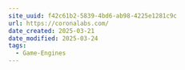 ```yaml
---
site_uuid: f42c61b2-5839-4bd6-ab98-4225e1281c9c
url: https://coronalabs.com/
date_created: 2025-03-21
date_modified: 2025-03-24
tags:
  - Game-Engines
---
```


